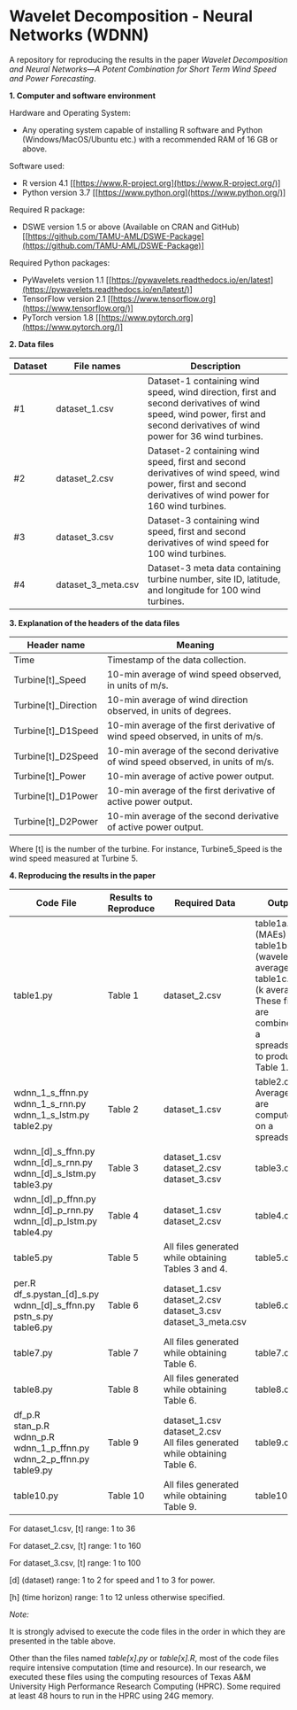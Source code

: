 # Wavelet Decomposition - Neural Networks (WDNN)
A repository for reproducing the results in the paper *Wavelet Decomposition and Neural Networks—A Potent Combination for Short Term Wind Speed and Power Forecasting*.


**1. Computer and software environment**

Hardware and Operating System:
- Any operating system capable of installing R software and Python (Windows/MacOS/Ubuntu etc.) with a recommended RAM of 16 GB or above.

Software used:
- R version 4.1 [[https://www.R-project.org](https://www.R-project.org/)]
- Python version 3.7 [[https://www.python.org](https://www.python.org/)]

Required R package:
- DSWE version 1.5 or above (Available on CRAN and GitHub) [[https://github.com/TAMU-AML/DSWE-Package](https://github.com/TAMU-AML/DSWE-Package)]

Required Python packages:
- PyWavelets version 1.1 [[https://pywavelets.readthedocs.io/en/latest](https://pywavelets.readthedocs.io/en/latest/)]
- TensorFlow version 2.1 [[https://www.tensorflow.org](https://www.tensorflow.org/)]
- PyTorch version 1.8 [[https://www.pytorch.org](https://www.pytorch.org/)]

**2. Data files**

| **Dataset** | **File names** | **Description** |
| --- | --- | --- |
| #1 | dataset\_1.csv | Dataset-1 containing wind speed, wind direction, first and second derivatives of wind speed, wind power, first and second derivatives of wind power for 36 wind turbines. |
| #2 | dataset\_2.csv | Dataset-2 containing wind speed, first and second derivatives of wind speed, wind power, first and second derivatives of wind power for 160 wind turbines. |
| #3 | dataset\_3.csv | Dataset-3 containing wind speed, first and second derivatives of wind speed for 100 wind turbines. |
| #4 | dataset\_3\_meta.csv | Dataset-3 meta data containing turbine number, site ID, latitude, and longitude for 100 wind turbines. |

**3. Explanation of the headers of the data files**

| **Header name** | **Meaning** |
| --- | --- |
| Time | Timestamp of the data collection. |
| Turbine[t]\_Speed | 10-min average of wind speed observed, in units of m/s. |
| Turbine[t]\_Direction | 10-min average of wind direction observed, in units of degrees. |
| Turbine[t]\_D1Speed | 10-min average of the first derivative of wind speed observed, in units of m/s. |
| Turbine[t]\_D2Speed | 10-min average of the second derivative of wind speed observed, in units of m/s. |
| Turbine[t]\_Power | 10-min average of active power output. |
| Turbine[t]\_D1Power | 10-min average of the first derivative of active power output. |
| Turbine[t]\_D2Power | 10-min average of the second derivative of active power output. |

Where [t] is the number of the turbine. For instance, Turbine5\_Speed is the wind speed measured at Turbine 5.

**4. Reproducing the results in the paper**

| **Code File** | **Results to Reproduce** | **Required Data** | **Output** |
| --- | --- | --- | --- |
| table1.py | Table 1 | dataset\_2.csv | table1a.csv (MAEs)<br/>table1b.csv (wavelet averages)<br/>table1c.csv (k averages)<br/>These files are combined in a spreadsheet to produces Table 1. |
| wdnn\_1\_s\_ffnn.py<br/>wdnn\_1\_s\_rnn.py<br/>wdnn\_1\_s\_lstm.py<br/>table2.py | Table 2 | dataset\_1.csv | table2.csv<br/>Averages are computed on a spreadsheet. |
| wdnn\_[d]\_s\_ffnn.py<br/>wdnn\_[d]\_s\_rnn.py<br/>wdnn\_[d]\_s\_lstm.py<br/>table3.py | Table 3 | dataset\_1.csv<br/>dataset\_2.csv<br/>dataset\_3.csv | table3.csv |
| wdnn\_[d]\_p\_ffnn.py<br/>wdnn\_[d]\_p\_rnn.py<br/>wdnn\_[d]\_p\_lstm.py<br/>table4.py | Table 4 | dataset\_1.csv<br/>dataset\_2.csv | table4.csv |
| table5.py | Table 5 | All files generated while obtaining Tables 3 and 4. | table5.csv |
| per.R<br/>df\_s.pystan\_[d]\_s.py<br/>wdnn\_[d]\_s\_ffnn.py<br/>pstn\_s.py<br/>table6.py | Table 6 | dataset\_1.csv<br/>dataset\_2.csv<br/>dataset\_3.csv<br/>dataset\_3\_meta.csv | table6.csv |
| table7.py | Table 7 | All files generated while obtaining Table 6. | table7.csv |
| table8.py | Table 8 | All files generated while obtaining Table 6. | table8.csv |
| df\_p.R<br/>stan\_p.R<br/>wdnn\_p.R<br/>wdnn\_1\_p\_ffnn.py<br/>wdnn\_2\_p\_ffnn.py<br/>table9.py | Table 9 | dataset\_1.csv<br/>dataset\_2.csv<br/>All files generated while obtaining Table 6. | table9.csv |
| table10.py | Table 10 | All files generated while obtaining Table 9. | table10.csv |

For dataset_1.csv, [t] range: 1 to 36

For dataset_2.csv, [t] range: 1 to 160

For dataset_3.csv, [t] range: 1 to 100

[d] (dataset) range: 1 to 2 for speed and 1 to 3 for power.

[h] (time horizon) range: 1 to 12 unless otherwise specified.

_Note:_

It is strongly advised to execute the code files in the order in which they are presented in the table above.

Other than the files named _table[x].py_ or _table[x].R_, most of the code files require intensive computation (time and resource). In our research, we executed these files using the computing resources of Texas A&M University High Performance Research Computing (HPRC). Some required at least 48 hours to run in the HPRC using 24G memory.
